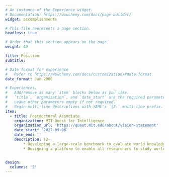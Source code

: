 ```yaml
---
# An instance of the Experience widget.
# Documentation: https://wowchemy.com/docs/page-builder/
widget: accomplishments

# This file represents a page section.
headless: true

# Order that this section appears on the page.
weight: 40

title: Position
subtitle:

# Date format for experience
#   Refer to https://wowchemy.com/docs/customization/#date-format
date_format: Jan 2006

# Experiences.
#   Add/remove as many `item` blocks below as you like.
#   `title`, `organization`, and `date_start` are the required parameters.
#   Leave other parameters empty if not required.
#   Begin multi-line descriptions with YAML's `|2-` multi-line prefix.
item:
  - title: Postdoctoral Associate
    organization: MIT Quest for Intelligence
    organization_url: 'https://quest.mit.edu/about/vision-statement'
    date_start: '2022-09-06'
    date_end: ''
    description: |2-
        * Developing a large-scale benchmark to evaluate world knowledge in language models
        * Designing a platform to enable all researchers to study world knowledge in machines using custom tests / models


design:
  columns: '2'
---
```


